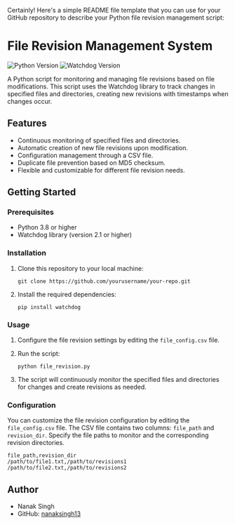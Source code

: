 Certainly! Here's a simple README file template that you can use for your GitHub repository to describe your Python file revision management script:

# File Revision Management System

![Python Version](https://img.shields.io/badge/python-3.8%2B-blue)
![Watchdog Version](https://img.shields.io/badge/watchdog-2.1%2B-green)

A Python script for monitoring and managing file revisions based on file modifications. This script uses the Watchdog library to track changes in specified files and directories, creating new revisions with timestamps when changes occur.

## Features

- Continuous monitoring of specified files and directories.
- Automatic creation of new file revisions upon modification.
- Configuration management through a CSV file.
- Duplicate file prevention based on MD5 checksum.
- Flexible and customizable for different file revision needs.

## Getting Started

### Prerequisites

- Python 3.8 or higher
- Watchdog library (version 2.1 or higher)

### Installation

1. Clone this repository to your local machine:

   ```shell
   git clone https://github.com/yourusername/your-repo.git
   ```

2. Install the required dependencies:

   ```shell
   pip install watchdog
   ```

### Usage

1. Configure the file revision settings by editing the `file_config.csv` file.
2. Run the script:

   ```shell
   python file_revision.py
   ```

3. The script will continuously monitor the specified files and directories for changes and create revisions as needed.

### Configuration

You can customize the file revision configuration by editing the `file_config.csv` file. The CSV file contains two columns: `file_path` and `revision_dir`. Specify the file paths to monitor and the corresponding revision directories.

```csv
file_path,revision_dir
/path/to/file1.txt,/path/to/revisions1
/path/to/file2.txt,/path/to/revisions2
```

## Author

- Nanak Singh
- GitHub: [nanaksingh13](https://github.com/nanaksingh13)
